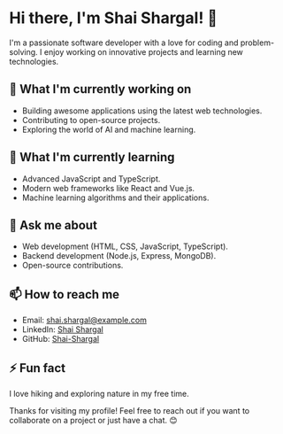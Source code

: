 # Hi there, I'm Shai Shargal! 👋

I'm a passionate software developer with a love for coding and problem-solving. I enjoy working on innovative projects and learning new technologies.

## 🔭 What I'm currently working on
- Building awesome applications using the latest web technologies.
- Contributing to open-source projects.
- Exploring the world of AI and machine learning.

## 🌱 What I'm currently learning
- Advanced JavaScript and TypeScript.
- Modern web frameworks like React and Vue.js.
- Machine learning algorithms and their applications.

## 💬 Ask me about
- Web development (HTML, CSS, JavaScript, TypeScript).
- Backend development (Node.js, Express, MongoDB).
- Open-source contributions.

## 📫 How to reach me
- Email: shai.shargal@example.com
- LinkedIn: [Shai Shargal](https://www.linkedin.com/in/shai-shargal/)
- GitHub: [Shai-Shargal](https://github.com/Shai-Shargal)

## ⚡ Fun fact
I love hiking and exploring nature in my free time.

Thanks for visiting my profile! Feel free to reach out if you want to collaborate on a project or just have a chat. 😊


<!---
Shai-Shargal/Shai-Shargal is a ✨ special ✨ repository because its `README.md` (this file) appears on your GitHub profile.
You can click the Preview link to take a look at your changes.
--->
